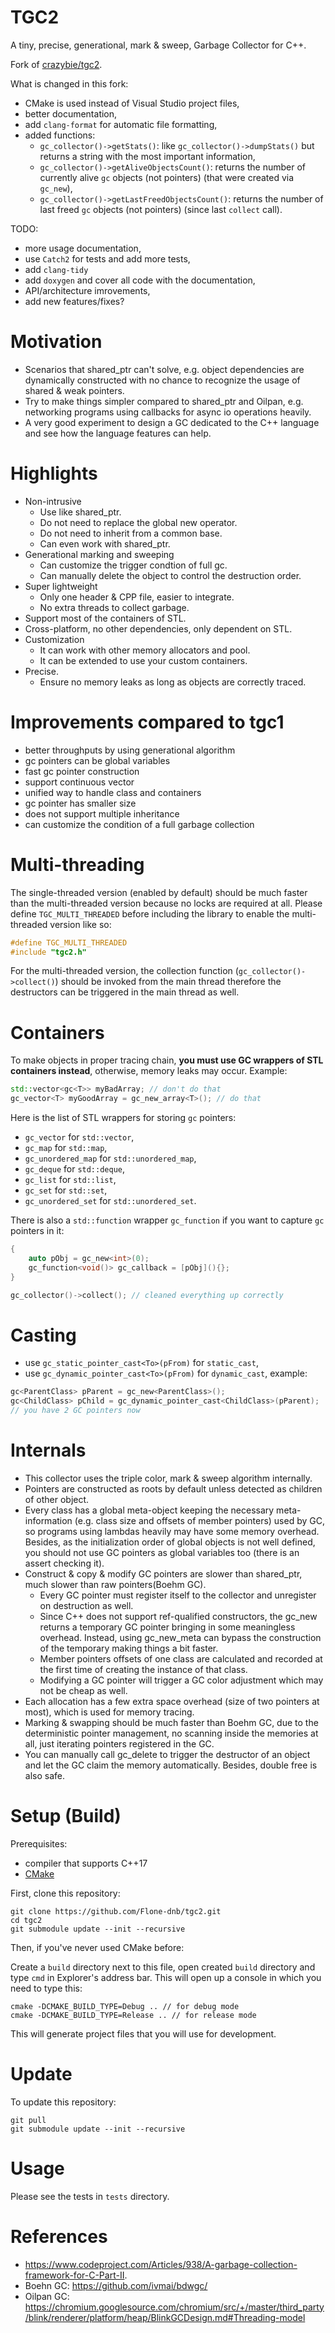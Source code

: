 # TGC2

A tiny, precise, generational, mark & sweep, Garbage Collector for C++.

Fork of [crazybie/tgc2](https://github.com/crazybie/tgc2).

What is changed in this fork:
- CMake is used instead of Visual Studio project files,
- better documentation,
- add `clang-format` for automatic file formatting,
- added functions:
    - `gc_collector()->getStats()`: like `gc_collector()->dumpStats()` but returns a string with the most important information,
    - `gc_collector()->getAliveObjectsCount()`: returns the number of currently alive `gc` objects (not pointers) (that were created via `gc_new`),
    - `gc_collector()->getLastFreedObjectsCount()`: returns the number of last freed `gc` objects (not pointers) (since last `collect` call).

TODO:
- more usage documentation,
- use `Catch2` for tests and add more tests,
- add `clang-tidy`
- add `doxygen` and cover all code with the documentation,
- API/architecture imrovements,
- add new features/fixes?

# Motivation
- Scenarios that shared_ptr can't solve, e.g. object dependencies are dynamically constructed with no chance to recognize the usage of shared & weak pointers.
- Try to make things simpler compared to shared_ptr and Oilpan, e.g. networking programs using callbacks for async io operations heavily.     
- A very good experiment to design a GC dedicated to the C++ language and see how the language features can help.    

# Highlights
- Non-intrusive
    - Use like shared_ptr.
    - Do not need to replace the global new operator.
    - Do not need to inherit from a common base.    
    - Can even work with shared_ptr.   
- Generational marking and sweeping
    - Can customize the trigger condtion of full gc.
    - Can manually delete the object to control the destruction order.
- Super lightweight    
    - Only one header & CPP file, easier to integrate.
    - No extra threads to collect garbage.    
- Support most of the containers of STL.        
- Cross-platform, no other dependencies, only dependent on STL.    
- Customization
    - It can work with other memory allocators and pool.
    - It can be extended to use your custom containers.    
- Precise.
    - Ensure no memory leaks as long as objects are correctly traced.

# Improvements compared to tgc1
- better throughputs by using generational algorithm
- gc pointers can be global variables
- fast gc pointer construction
- support continuous vector
- unified way to handle class and containers
- gc pointer has smaller size
- does not support multiple inheritance
- can customize the condition of a full garbage collection

# Multi-threading
The single-threaded version (enabled by default) should be much faster than the multi-threaded version because no locks are required at all. Please define `TGC_MULTI_THREADED` before including the library to enable the multi-threaded version like so:

```C++
#define TGC_MULTI_THREADED
#include "tgc2.h"
```

For the multi-threaded version, the collection function (`gc_collector()->collect()`) should be invoked from the main thread therefore the destructors can be triggered in the main thread as well.

# Containers

To make objects in proper tracing chain, **you must use GC wrappers of STL containers instead**, otherwise, memory leaks may occur. Example:

```C++
std::vector<gc<T>> myBadArray; // don't do that
gc_vector<T> myGoodArray = gc_new_array<T>(); // do that
```

Here is the list of STL wrappers for storing `gc` pointers:

- `gc_vector` for `std::vector`,
- `gc_map` for `std::map`,
- `gc_unordered_map` for `std::unordered_map`,
- `gc_deque` for `std::deque`,
- `gc_list` for `std::list`,
- `gc_set` for `std::set`,
- `gc_unordered_set` for `std::unordered_set`.

There is also a `std::function` wrapper `gc_function` if you want to capture `gc` pointers in it:

```C++
{
    auto pObj = gc_new<int>(0);
    gc_function<void()> gc_callback = [pObj](){};
}

gc_collector()->collect(); // cleaned everything up correctly
```

# Casting

- use `gc_static_pointer_cast<To>(pFrom)` for `static_cast`,
- use `gc_dynamic_pointer_cast<To>(pFrom)` for `dynamic_cast`, example:

```C++
gc<ParentClass> pParent = gc_new<ParentClass>();
gc<ChildClass> pChild = gc_dynamic_pointer_cast<ChildClass>(pParent);
// you have 2 GC pointers now
```

# Internals
- This collector uses the triple color, mark & sweep algorithm internally.    
- Pointers are constructed as roots by default unless detected as children of other object.
- Every class has a global meta-object keeping the necessary meta-information (e.g. class size and offsets of member pointers) used by GC, so programs using lambdas heavily may have some memory overhead. Besides, as the initialization order of global objects is not well defined, you should not use GC pointers as global variables too (there is an assert checking it).
- Construct & copy & modify GC pointers are slower than shared_ptr, much slower than raw pointers(Boehm GC).
    - Every GC pointer must register itself to the collector and unregister on destruction as well.
    - Since C++ does not support ref-qualified constructors, the gc_new returns a temporary GC pointer bringing in some meaningless overhead. Instead, using gc_new_meta can bypass the construction of the temporary making things a bit faster.
    - Member pointers offsets of one class are calculated and recorded at the first time of creating the instance of that class.
    - Modifying a GC pointer will trigger a GC color adjustment which may not be cheap as well.
- Each allocation has a few extra space overhead (size of two pointers at most), which is used for memory tracing.
- Marking & swapping should be much faster than Boehm GC, due to the deterministic pointer management, no scanning inside the memories at all, just iterating pointers registered in the GC.
- You can manually call gc_delete to trigger the destructor of an object and let the GC claim the memory automatically. Besides, double free is also safe.

# Setup (Build)

Prerequisites:
- compiler that supports C++17
- [CMake](https://cmake.org/download/)

First, clone this repository:

```
git clone https://github.com/Flone-dnb/tgc2.git
cd tgc2
git submodule update --init --recursive
```

Then, if you've never used CMake before:

Create a `build` directory next to this file, open created `build` directory and type `cmd` in Explorer's address bar. This will open up a console in which you need to type this:

```
cmake -DCMAKE_BUILD_TYPE=Debug .. // for debug mode
cmake -DCMAKE_BUILD_TYPE=Release .. // for release mode
```

This will generate project files that you will use for development.

# Update

To update this repository:

```
git pull
git submodule update --init --recursive
```

# Usage

Please see the tests in `tests` directory.

# References

- https://www.codeproject.com/Articles/938/A-garbage-collection-framework-for-C-Part-II.
- Boehn GC: https://github.com/ivmai/bdwgc/
- Oilpan GC: https://chromium.googlesource.com/chromium/src/+/master/third_party/blink/renderer/platform/heap/BlinkGCDesign.md#Threading-model
